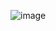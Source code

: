 ![image](https://github.com/ShreyaDhiman24/InvestmentCalculator/assets/98320971/cdb41fa8-487b-4f65-803b-0059690d8612)
